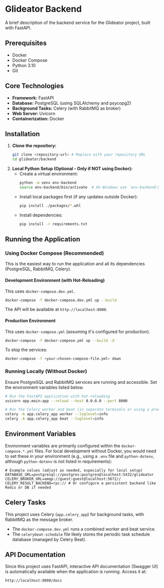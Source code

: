 # Glideator Backend

A brief description of the backend service for the Glideator project, built with FastAPI.

## Prerequisites

- Docker
- Docker Compose
- Python 3.10
- Git

## Core Technologies

- **Framework:** FastAPI
- **Database:** PostgreSQL (using SQLAlchemy and psycopg2)
- **Background Tasks:** Celery (with RabbitMQ as broker)
- **Web Server:** Uvicorn
- **Containerization:** Docker

## Installation

1.  **Clone the repository:**
    ```bash
    git clone <repository-url> # Replace with your repository URL
    cd glideator/backend
    ```
2.  **Local Python Setup (Optional - Only if NOT using Docker):**
    *   Create a virtual environment:
        ```bash
        python -m venv env-backend
        source env-backend/bin/activate  # On Windows use `env-backend\\Scripts\\activate`
        ```
    *   Install local packages first (if any updates outside Docker):
        ```bash
        pip install ./packages/*.whl
        ```
    *   Install dependencies:
        ```bash
        pip install -r requirements.txt
        ```

## Running the Application

### Using Docker Compose (Recommended)

This is the easiest way to run the application and all its dependencies (PostgreSQL, RabbitMQ, Celery).

#### Development Environment (with Hot-Reloading)

This uses `docker-compose.dev.yml`.

```bash
docker-compose -f docker-compose.dev.yml up --build
```

The API will be available at `http://localhost:8000`.

#### Production Environment

This uses `docker-compose.yml` (assuming it's configured for production).

```bash
docker-compose -f docker-compose.yml up --build -d
```

To stop the services:

```bash
docker-compose -f <your-chosen-compose-file.yml> down
```

### Running Locally (Without Docker)

Ensure PostgreSQL and RabbitMQ services are running and accessible. Set the environment variables listed below.

```bash
# Run the FastAPI application with hot-reloading
uvicorn app.main:app --reload --host 0.0.0.0 --port 8000

# Run the Celery worker and beat (in separate terminals or using a process manager)
celery -A app.celery_app worker --loglevel=info
celery -A app.celery_app beat --loglevel=info
```

## Environment Variables

Environment variables are primarily configured within the `docker-compose.*.yml` files. For local development without Docker, you would need to set these in your environment (e.g., using a `.env` file and `python-dotenv`, although `python-dotenv` is not listed in requirements):

```plaintext
# Example values (adjust as needed, especially for local setup)
DATABASE_URL=postgresql://postgres:postgres@localhost:5432/glideator
CELERY_BROKER_URL=amqp://guest:guest@localhost:5672//
CELERY_RESULT_BACKEND=rpc:// # Or configure a persistent backend like Redis or DB if needed
```

## Celery Tasks

This project uses Celery (`app.celery_app`) for background tasks, with RabbitMQ as the message broker.
- The `docker-compose.dev.yml` runs a combined worker and beat service.
- The `celerybeat-schedule` file likely stores the periodic task schedule database (managed by Celery Beat).

## API Documentation

Since this project uses FastAPI, interactive API documentation (Swagger UI) is automatically available when the application is running. Access it at:

`http://localhost:8000/docs`